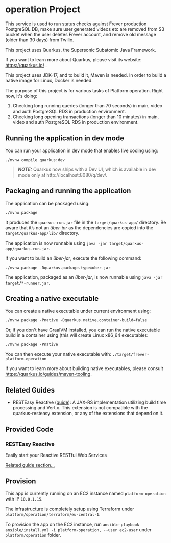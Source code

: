# operation Project

This service is used to run status checks against Frever production PostgreSQL DB, make sure user generated videos etc are removed from S3 bucket when the user deletes Frever account, and remove old message (older than 30 days) from Twilio. 

This project uses Quarkus, the Supersonic Subatomic Java Framework.

If you want to learn more about Quarkus, please visit its website: https://quarkus.io/ .

This project uses JDK-17, and to build it, Maven is needed. In order to build a native image for Linux, Docker is needed.

The purpose of this project is for various tasks of Platform operation. Right now, it's doing:

1. Checking long running queries (longer than 70 seconds) in main, video and auth PostgreSQL RDS in production environment.
2. Checking long opening transactions (longer than 10 minutes) in main, video and auth PostgreSQL RDS in production environment.

## Running the application in dev mode

You can run your application in dev mode that enables live coding using:

```shell script
./mvnw compile quarkus:dev
```

> **_NOTE:_**  Quarkus now ships with a Dev UI, which is available in dev mode only at http://localhost:8080/q/dev/.

## Packaging and running the application

The application can be packaged using:

```shell script
./mvnw package
```

It produces the `quarkus-run.jar` file in the `target/quarkus-app/` directory.
Be aware that it’s not an _über-jar_ as the dependencies are copied into the `target/quarkus-app/lib/` directory.

The application is now runnable using `java -jar target/quarkus-app/quarkus-run.jar`.

If you want to build an _über-jar_, execute the following command:

```shell script
./mvnw package -Dquarkus.package.type=uber-jar
```

The application, packaged as an _über-jar_, is now runnable using `java -jar target/*-runner.jar`.

## Creating a native executable

You can create a native executable under current environment using:

```shell script
./mvnw package -Pnative -Dquarkus.native.container-build=false
```

Or, if you don't have GraalVM installed, you can run the native executable build in a container using (this will create Linux x86_64 executable):

```shell script
./mvnw package -Pnative
```

You can then execute your native executable with: `./target/frever-platform-operation`

If you want to learn more about building native executables, please consult https://quarkus.io/guides/maven-tooling.

## Related Guides

- RESTEasy Reactive ([guide](https://quarkus.io/guides/resteasy-reactive)): A JAX-RS implementation utilizing build time
  processing and Vert.x. This extension is not compatible with the quarkus-resteasy extension, or any of the extensions
  that depend on it.

## Provided Code

### RESTEasy Reactive

Easily start your Reactive RESTful Web Services

[Related guide section...](https://quarkus.io/guides/getting-started-reactive#reactive-jax-rs-resources)

## Provision

This app is currently running on an EC2 instance named `platform-operation` with IP `10.0.1.15`.

The infrastructure is completely setup using Terraform under `platform/operation/terraform/eu-central-1`.

To provision the app on the EC2 instance, run `ansible-playbook ansible/install.yml -i platform-operation, --user ec2-user` under `platform/operation` folder.
